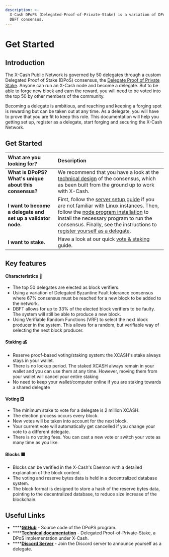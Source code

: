 ```yaml
---
description: >-
  X-Cash DPoPS (Delegated-Proof-of-Private-Stake) is a variation of DPoS and
  DBFT consensus.‌
---
```


# Get Started

## Introduction

The X-Cash Public Network is governed by 50 delegates through a custom Delegated Proof of Stake \(DPoS\) consensus, the [Delegate Proof of Private Stake](yellowpaper-delagated-proof-of-private-stake.md). Anyone can run an X-Cash node and become a delegate. But to be able to forge new block and earn the reward, you will need to be voted into the top 50 by other members of the community.

Becoming a delegate is ambitious, and reaching and keeping a forging spot is rewarding but can be taken out at any time. As a delegate, you will have to prove that you are fit to keep this role. This documentation will help you getting set up, register as a delegate, start forging and securing the X-Cash Network.

## Get Started

| What are you looking for? | Description |
| :--- | :--- |
| **What is DPoPS? What's unique about this consensus?** | We recommend that you have a look at the [technical design](yellowpaper-delagated-proof-of-private-stake.md) of the consensus, which as been built from the ground up to work with X-Cash. |
| **I want to become a delegate and set up a validator node.** | First, follow the [server setup guide](server-setup.md) if you are not familiar with Linux instances. Then, follow the [node program installation](installation-process.md) to install the necessary program to run the consensus. Finally, see the instructions to[ register yourself as a delegate](set-up-your-delegates.md). |
| **I want to stake.** | Have a look at our quick [vote & staking](vote.md) guide. |

## Key features <a id="key-features"></a>

#### Characteristics 📃

* The top 50 delegates are elected as block verifiers. 
* Using a variation of Delegated Byzantine Fault tolerance consensus where 67% consensus must be reached for a new block to be added to the network.
* DBFT allows for up to 33% of the elected block verifiers to be faulty. The system will still be able to produce a new block.
* Using Verifiable Random Functions \(VRF\) to select the next block producer in the system. This allows for a random, but verifiable way of selecting the next block producer.

#### Staking 💰

* Reserve proof-based voting/staking system: the XCASH's stake always stays in your wallet.
* There is no lockup period. The staked XCASH always remain in your wallet and you can use them at any time. However, moving them from your wallet will cancel your entire staking
* No need to keep your wallet/computer online if you are staking towards a shared delegate

#### Voting ❎

* The minimum stake to vote for a delegate is 2 million XCASH.
* The election process occurs every block.
* New votes will be taken into account for the next block.
* Your current vote will automatically get cancelled if you change your vote to a different delegate.
* There is no voting fees. You can cast a new vote or switch your vote as many time as you like.

#### Blocks ⬛

* Blocks can be verified in the X-Cash's Daemon with a detailed explanation of the block content.
* The voting and reserve bytes data is held in a decentralized database system.
* The block format is designed to store a hash of the reserve bytes data, pointing to the decentralized database, to reduce size increase of the blockchain.

## Useful Links <a id="key-features"></a>

* \*\*\*\*[**GitHub**](https://github.com/X-CASH-official/xcash-dpops) - Source code of the DPoPS program.
* \*\*\*\*[**Technical documentation**](yellowpaper-delagated-proof-of-private-stake.md) - Delegated Proof-of-Private-Stake, a DPoS implementation under X-Cash.
* \*\*\*\*[**Discord Server**](https://discord.gg/4CAahnd) - Join the Discord server to announce yourself as a delegate.

